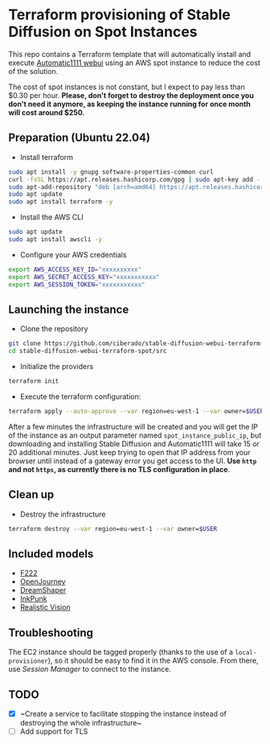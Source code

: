 # Terraform provisioning of Stable Diffusion on Spot Instances

This repo contains a Terraform template that will automatically install and execute
[Automatic1111 webui](https://github.com/AUTOMATIC1111/stable-diffusion-webui) using
an AWS spot instance to reduce the cost of the solution.

The cost of spot instances is not constant, but I expect to pay less than $0.30 per
hour. **Please, don't forget to destroy the deployment once you don't need it anymore,
as keeping the instance running for once month will cost around $250.**

## Preparation (Ubuntu 22.04)

* Install terraform

```bash
sudo apt install -y gnupg software-properties-common curl
curl -fsSL https://apt.releases.hashicorp.com/gpg | sudo apt-key add -
sudo apt-add-repository "deb [arch=amd64] https://apt.releases.hashicorp.com jammy main" -y
sudo apt update 
sudo apt install terraform -y
```

* Install the AWS CLI

```bash
sudo apt update
sudo apt install awscli -y
```

* Configure your AWS credentials

```bash
export AWS_ACCESS_KEY_ID="xxxxxxxxxx"
export AWS_SECRET_ACCESS_KEY="xxxxxxxxxxx"
export AWS_SESSION_TOKEN="xxxxxxxxxxx"
```

## Launching the instance

* Clone the repository

```bash
git clone https://github.com/ciberado/stable-diffusion-webui-terraform-spot
cd stable-diffusion-webui-terraform-spot/src
```

* Initialize the providers

```bash
terraform init
```

* Execute the terraform configuration:

```bash
terraform apply --auto-approve --var region=eu-west-1 --var owner=$USER
```

After a few minutes the infrastructure will be created and you will get the IP
of the instance as an output parameter named `spot_instance_public_ip`, but
downloading and installing Stable Diffusion and Automatic1111 will take 15 or
20 additional minutes. Just keep trying to open that IP address from your
browser until instead of a gateway error you get access to the UI. **Use `http`
and not `https`, as currently there is no TLS configuration in place**.

## Clean up

* Destroy the infrastructure

```bash
terraform destroy --var region=eu-west-1 --var owner=$USER
```

## Included models

- [F222](https://civitai.com/models/1188/f222)
- [OpenJourney](https://civitai.com/models/86/openjourney-aka-midjourney-v4)
- [DreamShaper](https://civitai.com/models/4384/dreamshaper)
- [InkPunk](https://civitai.com/models/1087/inkpunk-diffusion)
- [Realistic Vision](https://civitai.com/models/4201/realistic-vision-v20)

## Troubleshooting

The EC2 instance should be tagged properly (thanks to the use of a `local-provisioner`),
so it should be easy to find it in the AWS console. From there, use *Session Manager* to
connect to the instance.

## TODO

- [x] ~Create a service to facilitate stopping the instance instead of destroying the whole infrastructure~
- [ ] Add support for TLS
